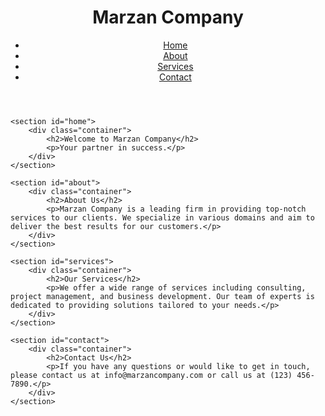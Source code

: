 <!DOCTYPE html>
<html lang="en">
<head>
    <meta charset="UTF-8">
    <meta name="viewport" content="width=device-width, initial-scale=1.0">
    <title>Marzan Company</title>
    <link rel="stylesheet" href="styles.css">
</head>
<body>
    <header>
        <div class="container">
            <h1>Marzan Company</h1>
            <nav>
                <ul>
                    <li><a href="#home">Home</a></li>
                    <li><a href="#about">About</a></li>
                    <li><a href="#services">Services</a></li>
                    <li><a href="#contact">Contact</a></li>
                </ul>
            </nav>
        </div>
    </header>

    <section id="home">
        <div class="container">
            <h2>Welcome to Marzan Company</h2>
            <p>Your partner in success.</p>
        </div>
    </section>

    <section id="about">
        <div class="container">
            <h2>About Us</h2>
            <p>Marzan Company is a leading firm in providing top-notch services to our clients. We specialize in various domains and aim to deliver the best results for our customers.</p>
        </div>
    </section>

    <section id="services">
        <div class="container">
            <h2>Our Services</h2>
            <p>We offer a wide range of services including consulting, project management, and business development. Our team of experts is dedicated to providing solutions tailored to your needs.</p>
        </div>
    </section>

    <section id="contact">
        <div class="container">
            <h2>Contact Us</h2>
            <p>If you have any questions or would like to get in touch, please contact us at info@marzancompany.com or call us at (123) 456-7890.</p>
        </div>
    </section>
</body>
</html>
